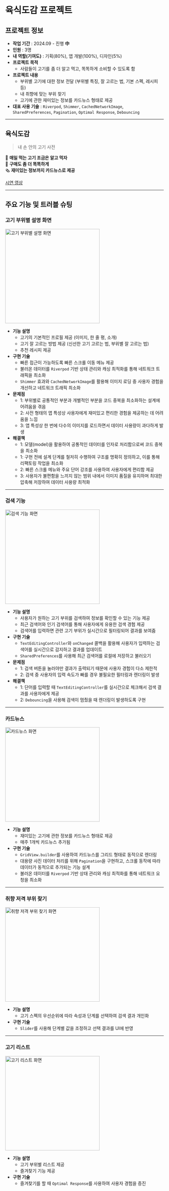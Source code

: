 # 육식도감 프로젝트

## 프로젝트 정보

- **작업 기간** : 2024.09 - 진행 **中**
- **인원** : 3명
- **내 역할(기여도)** : 기획(80%), 앱 개발(100%), 디자인(5%)
- **프로젝트 목적**
  - 사람들이 고기를 좀 더 알고 먹고, 똑똑하게 소비할 수 있도록 함
- **프로젝트 내용**
  - 부위별 고기에 대한 정보 전달 (부위별 특징, 잘 고르는 법, 기본 스펙, 레시피 등)
  - 내 취향에 맞는 부위 찾기
  - 고기에 관한 재미있는 정보를 카드뉴스 형태로 제공
- **대표 사용 기술** : `Riverpod`, `Shimmer`, `CachedNetworkImage`, `SharedPreferences`, `Pagination`, `Optimal Response`, `Debouncing`

---

## 육식도감

> 내 손 안의 고기 사전  

🥩 **매일 먹는 고기 조금은 알고 먹자**  
🛒 **구매도 좀 더 똑똑하게**  
🗞️ **재미있는 정보까지 카드뉴스로 제공**  

[시연 영상](https://www.youtube.com/shorts/XmoS10DLQao)

---

## 주요 기능 및 트러블 슈팅

### 고기 부위별 설명 화면

<img src="https://firebasestorage.googleapis.com/v0/b/meat-dictionary.appspot.com/o/git-image%2Fmeat-dictionary%2F1.png?alt=media&token=9f1a7976-8727-42a6-be53-1331633531e8" alt="고기 부위별 설명 화면" width="300"/>

- **기능 설명**
  - 고기의 기본적인 프로필 제공 (이미지, 한 줄 평, 소개)
  - 고기 잘 고르는 방법 제공 (신선한 고기 고르는 법, 부위별 잘 고르는 법)
  - 추천 레시피 제공
- **구현 기술**
  - 빠른 접근이 가능하도록 빠른 스크롤 이동 메뉴 제공
  - 불러온 데이터를 `Riverpod` 기반 상태 관리와 캐싱 최적화를 통해 네트워크 트래픽을 최소화
  - `Shimmer` 효과와 `CachedNetworkImage`를 활용해 이미지 로딩 중 사용자 경험을 개선하고 네트워크 트래픽 최소화
- **문제점**
  - 1: 부위별로 공통적인 부분과 개별적인 부분을 코드 중복을 최소화하는 설계에 어려움을 겪음  
  - 2: 사전 형태의 앱 특성상 사용자에게 재미있고 편리한 경험을 제공하는 데 어려움을 느낌  
  - 3: 앱 특성상 한 번에 다수의 이미지를 로드하면서 데이터 사용량이 과다하게 발생
- **해결책**
  - 1: 모델(model)을 활용하여 공통적인 데이터를 인자로 처리함으로써 코드 중복을 최소화  
  - 1: 구현 전에 설계 단계를 철저히 수행하여 구조를 명확히 정의하고, 이를 통해 리팩토링 작업을 최소화  
  - 2: 빠른 스크롤 메뉴와 주요 단어 강조를 사용하여 사용자에게 편리함 제공  
  - 3: 사용자가 불편함을 느끼지 않는 범위 내에서 이미지 품질을 유지하며 최대한 압축해 저장하여 데이터 사용량 최적화  

---

### 검색 기능

<img src="https://firebasestorage.googleapis.com/v0/b/meat-dictionary.appspot.com/o/git-image%2Fmeat-dictionary%2F2.png?alt=media&token=ca3566aa-0238-4d60-93ec-09f80897424d" alt="검색 기능 화면" width="300"/>

- **기능 설명**
  - 사용자가 원하는 고기 부위를 검색하여 정보를 확인할 수 있는 기능 제공
  - 최근 검색어와 인기 검색어를 통해 사용자에게 유용한 검색 경험 제공
  - 검색어를 입력하면 관련 고기 부위가 실시간으로 필터링되어 결과를 보여줌
- **구현 기술**
  - `TextEditingController`와 `onChanged` 콜백을 활용해 사용자가 입력하는 검색어를 실시간으로 감지하고 결과를 업데이트
  - `SharedPreferences`를 사용해 최근 검색어를 로컬에 저장하고 불러오기
- **문제점**
  - 1: 검색 버튼을 눌러야만 결과가 출력되기 때문에 사용자 경험이 다소 제한적  
  - 2: 검색 중 사용자의 입력 속도가 빠를 경우 불필요한 필터링과 렌더링이 발생
- **해결책**
  - 1: 단어를 입력할 때 `TextEditingController`를 실시간으로 체크해서 검색 결과를 사용자에게 제공  
  - 2: `Debouncing`을 사용해 검색이 멈췄을 때 렌더링이 발생하도록 구현  

---

### 카드뉴스

<img src="https://firebasestorage.googleapis.com/v0/b/meat-dictionary.appspot.com/o/git-image%2Fmeat-dictionary%2F3.png?alt=media&token=6949764e-97a1-4b38-ab1c-c906cf942933" alt="카드뉴스 화면" width="300"/>

- **기능 설명**
  - 재미있는 고기에 관한 정보를 카드뉴스 형태로 제공
  - 매주 1개씩 카드뉴스 추가됨
- **구현 기술**
  - `GridView.builder`를 사용하여 카드뉴스를 그리드 형태로 동적으로 렌더링
  - 대용량 사진 데이터 처리를 위해 `Pagination`을 구현하고, 스크롤 동작에 따라 데이터가 동적으로 추가되는 기능 설계
  - 불러온 데이터를 `Riverpod` 기반 상태 관리와 캐싱 최적화를 통해 네트워크 요청을 최소화  

---

### 취향 저격 부위 찾기

<img src="https://firebasestorage.googleapis.com/v0/b/meat-dictionary.appspot.com/o/git-image%2Fmeat-dictionary%2F4.png?alt=media&token=69fc9a60-9a9c-4300-813e-b0f74fdd2b08" alt="취향 저격 부위 찾기 화면" width="300"/>

- **기능 설명**
  - 고기 스펙의 우선순위에 따라 속성과 단계를 선택하여 검색 결과 개인화
- **구현 기술**
  - `Slider`를 사용해 단계별 값을 조정하고 선택 결과를 UI에 반영  

---

### 고기 리스트

<img src="https://firebasestorage.googleapis.com/v0/b/meat-dictionary.appspot.com/o/git-image%2Fmeat-dictionary%2F5.png?alt=media&token=c9e010f4-178f-4b5c-a098-b9e11a7ab889" alt="고기 리스트 화면" width="300"/>

- **기능 설명**
  - 고기 부위별 리스트 제공
  - 즐겨찾기 기능 제공
- **구현 기술**
  - 즐겨찾기를 할 때 `Optimal Response`를 사용하여 사용자 경험을 증진
